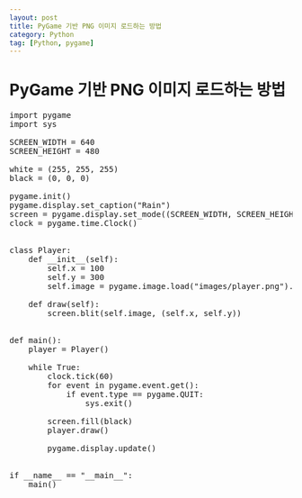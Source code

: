 ```yaml
---
layout: post
title: PyGame 기반 PNG 이미지 로드하는 방법
category: Python
tag: [Python, pygame]
---
```

# PyGame 기반 PNG 이미지 로드하는 방법

<pre class="prettyprint">
import pygame
import sys

SCREEN_WIDTH = 640
SCREEN_HEIGHT = 480

white = (255, 255, 255)
black = (0, 0, 0)

pygame.init()
pygame.display.set_caption("Rain")
screen = pygame.display.set_mode((SCREEN_WIDTH, SCREEN_HEIGHT))
clock = pygame.time.Clock()


class Player:
    def __init__(self):
        self.x = 100
        self.y = 300
        self.image = pygame.image.load("images/player.png").convert_alpha()

    def draw(self):
        screen.blit(self.image, (self.x, self.y))


def main():
    player = Player()

    while True:
        clock.tick(60)
        for event in pygame.event.get():
            if event.type == pygame.QUIT:
                sys.exit()

        screen.fill(black)
        player.draw()

        pygame.display.update()


if __name__ == "__main__":
    main()
</pre>